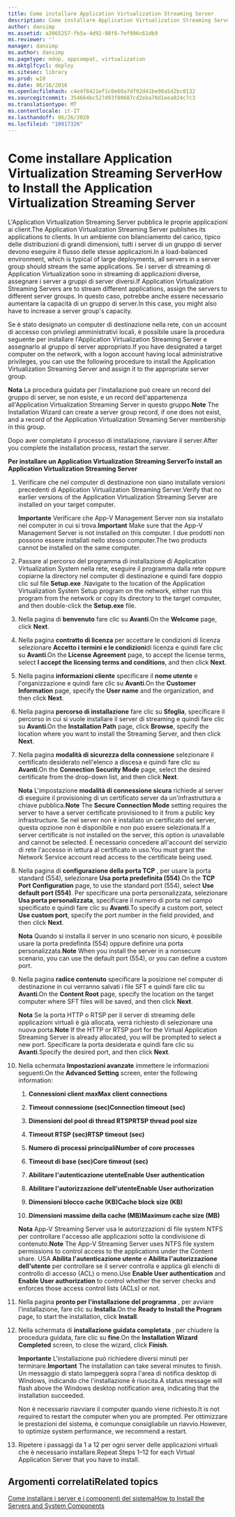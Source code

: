 ```yaml
---
title: Come installare Application Virtualization Streaming Server
description: Come installare Application Virtualization Streaming Server
author: dansimp
ms.assetid: a3065257-fb5a-4d92-98f8-7ef996c61db9
ms.reviewer: ''
manager: dansimp
ms.author: dansimp
ms.pagetype: mdop, appcompat, virtualization
ms.mktglfcycl: deploy
ms.sitesec: library
ms.prod: w10
ms.date: 06/16/2016
ms.openlocfilehash: c4e4f8421ef1c0e60a7df92d41be98a5d2bc0132
ms.sourcegitcommit: 354664bc527d93f80687cd2eba70d1eea024c7c3
ms.translationtype: MT
ms.contentlocale: it-IT
ms.lasthandoff: 06/26/2020
ms.locfileid: "10817326"
---
```

# <span data-ttu-id="2bd53-103">Come installare Application Virtualization Streaming Server</span><span class="sxs-lookup"><span data-stu-id="2bd53-103">How to Install the Application Virtualization Streaming Server</span></span>


<span data-ttu-id="2bd53-104">L'Application Virtualization Streaming Server pubblica le proprie applicazioni ai client.</span><span class="sxs-lookup"><span data-stu-id="2bd53-104">The Application Virtualization Streaming Server publishes its applications to clients.</span></span> <span data-ttu-id="2bd53-105">In un ambiente con bilanciamento del carico, tipico delle distribuzioni di grandi dimensioni, tutti i server di un gruppo di server devono eseguire il flusso delle stesse applicazioni.</span><span class="sxs-lookup"><span data-stu-id="2bd53-105">In a load-balanced environment, which is typical of large deployments, all servers in a server group should stream the same applications.</span></span> <span data-ttu-id="2bd53-106">Se i server di streaming di Application Virtualization sono in streaming di applicazioni diverse, assegnare i server a gruppi di server diversi.</span><span class="sxs-lookup"><span data-stu-id="2bd53-106">If Application Virtualization Streaming Servers are to stream different applications, assign the servers to different server groups.</span></span> <span data-ttu-id="2bd53-107">In questo caso, potrebbe anche essere necessario aumentare la capacità di un gruppo di server.</span><span class="sxs-lookup"><span data-stu-id="2bd53-107">In this case, you might also have to increase a server group's capacity.</span></span>

<span data-ttu-id="2bd53-108">Se è stato designato un computer di destinazione nella rete, con un account di accesso con privilegi amministrativi locali, è possibile usare la procedura seguente per installare l'Application Virtualization Streaming Server e assegnarlo al gruppo di server appropriato.</span><span class="sxs-lookup"><span data-stu-id="2bd53-108">If you have designated a target computer on the network, with a logon account having local administrative privileges, you can use the following procedure to install the Application Virtualization Streaming Server and assign it to the appropriate server group.</span></span>

<span data-ttu-id="2bd53-109">**Nota**  La procedura guidata per l'installazione può creare un record del gruppo di server, se non esiste, e un record dell'appartenenza all'Application Virtualization Streaming Server in questo gruppo.</span><span class="sxs-lookup"><span data-stu-id="2bd53-109">**Note** The Installation Wizard can create a server group record, if one does not exist, and a record of the Application Virtualization Streaming Server membership in this group.</span></span>

 

<span data-ttu-id="2bd53-110">Dopo aver completato il processo di installazione, riavviare il server.</span><span class="sxs-lookup"><span data-stu-id="2bd53-110">After you complete the installation process, restart the server.</span></span>

**<span data-ttu-id="2bd53-111">Per installare un Application Virtualization Streaming Server</span><span class="sxs-lookup"><span data-stu-id="2bd53-111">To install an Application Virtualization Streaming Server</span></span>**

1.  <span data-ttu-id="2bd53-112">Verificare che nel computer di destinazione non siano installate versioni precedenti di Application Virtualization Streaming Server.</span><span class="sxs-lookup"><span data-stu-id="2bd53-112">Verify that no earlier versions of the Application Virtualization Streaming Server are installed on your target computer.</span></span>

    <span data-ttu-id="2bd53-113">**Importante**  Verificare che App-V Management Server non sia installato nel computer in cui si trova.</span><span class="sxs-lookup"><span data-stu-id="2bd53-113">**Important** Make sure that the App-V Management Server is not installed on this computer.</span></span> <span data-ttu-id="2bd53-114">I due prodotti non possono essere installati nello stesso computer.</span><span class="sxs-lookup"><span data-stu-id="2bd53-114">The two products cannot be installed on the same computer.</span></span>

     

2.  <span data-ttu-id="2bd53-115">Passare al percorso del programma di installazione di Application Virtualization System nella rete, eseguire il programma dalla rete oppure copiarne la directory nel computer di destinazione e quindi fare doppio clic sul file **Setup.exe** .</span><span class="sxs-lookup"><span data-stu-id="2bd53-115">Navigate to the location of the Application Virtualization System Setup program on the network, either run this program from the network or copy its directory to the target computer, and then double-click the **Setup.exe** file.</span></span>

3.  <span data-ttu-id="2bd53-116">Nella pagina di **benvenuto** fare clic su **Avanti**.</span><span class="sxs-lookup"><span data-stu-id="2bd53-116">On the **Welcome** page, click **Next**.</span></span>

4.  <span data-ttu-id="2bd53-117">Nella pagina **contratto di licenza** per accettare le condizioni di licenza selezionare **Accetto i termini e le condizioni**di licenza e quindi fare clic su **Avanti**.</span><span class="sxs-lookup"><span data-stu-id="2bd53-117">On the **License Agreement** page, to accept the license terms, select **I accept the licensing terms and conditions**, and then click **Next**.</span></span>

5.  <span data-ttu-id="2bd53-118">Nella pagina **informazioni cliente** specificare il **nome utente** e l'organizzazione e quindi fare clic su **Avanti**.</span><span class="sxs-lookup"><span data-stu-id="2bd53-118">On the **Customer Information** page, specify the **User name** and the organization, and then click **Next**.</span></span>

6.  <span data-ttu-id="2bd53-119">Nella pagina **percorso di installazione** fare clic su **Sfoglia**, specificare il percorso in cui si vuole installare il server di streaming e quindi fare clic su **Avanti**.</span><span class="sxs-lookup"><span data-stu-id="2bd53-119">On the **Installation Path** page, click **Browse**, specify the location where you want to install the Streaming Server, and then click **Next**.</span></span>

7.  <span data-ttu-id="2bd53-120">Nella pagina **modalità di sicurezza della connessione** selezionare il certificato desiderato nell'elenco a discesa e quindi fare clic su **Avanti**.</span><span class="sxs-lookup"><span data-stu-id="2bd53-120">On the **Connection Security Mode** page, select the desired certificate from the drop-down list, and then click **Next**.</span></span>

    <span data-ttu-id="2bd53-121">**Nota**  L'impostazione **modalità di connessione sicura** richiede al server di eseguire il provisioning di un certificato server da un'infrastruttura a chiave pubblica.</span><span class="sxs-lookup"><span data-stu-id="2bd53-121">**Note** The **Secure Connection Mode** setting requires the server to have a server certificate provisioned to it from a public key infrastructure.</span></span> <span data-ttu-id="2bd53-122">Se nel server non è installato un certificato del server, questa opzione non è disponibile e non può essere selezionata.</span><span class="sxs-lookup"><span data-stu-id="2bd53-122">If a server certificate is not installed on the server, this option is unavailable and cannot be selected.</span></span> <span data-ttu-id="2bd53-123">È necessario concedere all'account del servizio di rete l'accesso in lettura al certificato in uso.</span><span class="sxs-lookup"><span data-stu-id="2bd53-123">You must grant the Network Service account read access to the certificate being used.</span></span>

     

8.  <span data-ttu-id="2bd53-124">Nella pagina di **configurazione della porta TCP** , per usare la porta standard (554), selezionare **Usa porta predefinita (554)**.</span><span class="sxs-lookup"><span data-stu-id="2bd53-124">On the **TCP Port Configuration** page, to use the standard port (554), select **Use default port (554)**.</span></span> <span data-ttu-id="2bd53-125">Per specificare una porta personalizzata, selezionare **Usa porta personalizzata**, specificare il numero di porta nel campo specificato e quindi fare clic su **Avanti**.</span><span class="sxs-lookup"><span data-stu-id="2bd53-125">To specify a custom port, select **Use custom port**, specify the port number in the field provided, and then click **Next**.</span></span>

    <span data-ttu-id="2bd53-126">**Nota**  Quando si installa il server in uno scenario non sicuro, è possibile usare la porta predefinita (554) oppure definire una porta personalizzata.</span><span class="sxs-lookup"><span data-stu-id="2bd53-126">**Note** When you install the server in a nonsecure scenario, you can use the default port (554), or you can define a custom port.</span></span>

     

9.  <span data-ttu-id="2bd53-127">Nella pagina **radice contenuto** specificare la posizione nel computer di destinazione in cui verranno salvati i file SFT e quindi fare clic su **Avanti**.</span><span class="sxs-lookup"><span data-stu-id="2bd53-127">On the **Content Root** page, specify the location on the target computer where SFT files will be saved, and then click **Next**.</span></span>

    <span data-ttu-id="2bd53-128">**Nota**  Se la porta HTTP o RTSP per il server di streaming delle applicazioni virtuali è già allocata, verrà richiesto di selezionare una nuova porta.</span><span class="sxs-lookup"><span data-stu-id="2bd53-128">**Note** If the HTTP or RTSP port for the Virtual Application Streaming Server is already allocated, you will be prompted to select a new port.</span></span> <span data-ttu-id="2bd53-129">Specificare la porta desiderata e quindi fare clic su **Avanti**.</span><span class="sxs-lookup"><span data-stu-id="2bd53-129">Specify the desired port, and then click **Next**.</span></span>

     

10. <span data-ttu-id="2bd53-130">Nella schermata **Impostazioni avanzate** immettere le informazioni seguenti:</span><span class="sxs-lookup"><span data-stu-id="2bd53-130">On the **Advanced Setting** screen, enter the following information:</span></span>

    1.  **<span data-ttu-id="2bd53-131">Connessioni client max</span><span class="sxs-lookup"><span data-stu-id="2bd53-131">Max client connections</span></span>**

    2.  **<span data-ttu-id="2bd53-132">Timeout connessione (sec)</span><span class="sxs-lookup"><span data-stu-id="2bd53-132">Connection timeout (sec)</span></span>**

    3.  **<span data-ttu-id="2bd53-133">Dimensioni del pool di thread RTSP</span><span class="sxs-lookup"><span data-stu-id="2bd53-133">RTSP thread pool size</span></span>**

    4.  **<span data-ttu-id="2bd53-134">Timeout RTSP (sec)</span><span class="sxs-lookup"><span data-stu-id="2bd53-134">RTSP timeout (sec)</span></span>**

    5.  **<span data-ttu-id="2bd53-135">Numero di processi principali</span><span class="sxs-lookup"><span data-stu-id="2bd53-135">Number of core processes</span></span>**

    6.  **<span data-ttu-id="2bd53-136">Timeout di base (sec)</span><span class="sxs-lookup"><span data-stu-id="2bd53-136">Core timeout (sec)</span></span>**

    7.  **<span data-ttu-id="2bd53-137">Abilitare l'autenticazione utente</span><span class="sxs-lookup"><span data-stu-id="2bd53-137">Enable User authentication</span></span>**

    8.  **<span data-ttu-id="2bd53-138">Abilitare l'autorizzazione dell'utente</span><span class="sxs-lookup"><span data-stu-id="2bd53-138">Enable User authorization</span></span>**

    9.  **<span data-ttu-id="2bd53-139">Dimensioni blocco cache (KB)</span><span class="sxs-lookup"><span data-stu-id="2bd53-139">Cache block size (KB)</span></span>**

    10. **<span data-ttu-id="2bd53-140">Dimensioni massime della cache (MB)</span><span class="sxs-lookup"><span data-stu-id="2bd53-140">Maximum cache size (MB)</span></span>**

    <span data-ttu-id="2bd53-141">**Nota**  App-V Streaming Server usa le autorizzazioni di file system NTFS per controllare l'accesso alle applicazioni sotto la condivisione di contenuto.</span><span class="sxs-lookup"><span data-stu-id="2bd53-141">**Note** The App-V Streaming Server uses NTFS file system permissions to control access to the applications under the Content share.</span></span> <span data-ttu-id="2bd53-142">USA **Abilita l'autenticazione utente** e **Abilita l'autorizzazione dell'utente** per controllare se il server controlla e applica gli elenchi di controllo di accesso (ACL) o meno.</span><span class="sxs-lookup"><span data-stu-id="2bd53-142">Use **Enable User authentication** and **Enable User authorization** to control whether the server checks and enforces those access control lists (ACLs) or not.</span></span>

     

11. <span data-ttu-id="2bd53-143">Nella pagina **pronto per l'installazione del programma** , per avviare l'installazione, fare clic su **Installa**.</span><span class="sxs-lookup"><span data-stu-id="2bd53-143">On the **Ready to Install the Program** page, to start the installation, click **Install**.</span></span>

12. <span data-ttu-id="2bd53-144">Nella schermata di **installazione guidata completata** , per chiudere la procedura guidata, fare clic su **fine**.</span><span class="sxs-lookup"><span data-stu-id="2bd53-144">On the **Installation Wizard Completed** screen, to close the wizard, click **Finish**.</span></span>

    <span data-ttu-id="2bd53-145">**Importante**  L'installazione può richiedere diversi minuti per terminare.</span><span class="sxs-lookup"><span data-stu-id="2bd53-145">**Important** The installation can take several minutes to finish.</span></span> <span data-ttu-id="2bd53-146">Un messaggio di stato lampeggerà sopra l'area di notifica desktop di Windows, indicando che l'installazione è riuscita.</span><span class="sxs-lookup"><span data-stu-id="2bd53-146">A status message will flash above the Windows desktop notification area, indicating that the installation succeeded.</span></span>

    <span data-ttu-id="2bd53-147">Non è necessario riavviare il computer quando viene richiesto.</span><span class="sxs-lookup"><span data-stu-id="2bd53-147">It is not required to restart the computer when you are prompted.</span></span> <span data-ttu-id="2bd53-148">Per ottimizzare le prestazioni del sistema, è comunque consigliabile un riavvio.</span><span class="sxs-lookup"><span data-stu-id="2bd53-148">However, to optimize system performance, we recommend a restart.</span></span>

     

13. <span data-ttu-id="2bd53-149">Ripetere i passaggi da 1 a 12 per ogni server delle applicazioni virtuali che è necessario installare.</span><span class="sxs-lookup"><span data-stu-id="2bd53-149">Repeat Steps 1–12 for each Virtual Application Server that you have to install.</span></span>

## <span data-ttu-id="2bd53-150">Argomenti correlati</span><span class="sxs-lookup"><span data-stu-id="2bd53-150">Related topics</span></span>


[<span data-ttu-id="2bd53-151">Come installare i server e i componenti del sistema</span><span class="sxs-lookup"><span data-stu-id="2bd53-151">How to Install the Servers and System Components</span></span>](how-to-install-the-servers-and-system-components.md)

 

 





